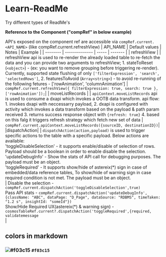 # Learn-ReadMe
Try different types of ReadMe's

**Reference to the Component ("compRef" in below example)**

API's exposed on the component ref are accessible via `compRef.current.<API_NAME>` (like compRef.current.refreshView)
| API_NAME | Default values | Notes | Example |
| -------- | -------------- | ----- | ------- |
| refreshView | | refreshView api is used to re-render the already loaded table to re-fetch the data and you can provide two arguments to refreshView; 1. stateToReset (`<object>`) - (ex: you want to remove grouping before triggering re-render). Currently, supported state flushing of only `['filterExpression', 'search', 'selectedRows']`, 2. featuresToAvoid (`Array<string>`) - to avoid re-running of the following fetures - ['rowAnimation', 'columnAnimation'] | `compRef.current.refreshView({ filterExpression: true, search: true }, ['rowAnimation']);`|
| moveListRecords | | `apiContext.moveListRecords` api is used to consume a dxapi which invokes a OOTB data transform. api flow: 1. invokes dxapi with neccessarry payload, 2. dxapi is configured with activity which invokes a data transform based on the payload & path param received 3. returns success response object with `{refresh: true}` 4. based on this falg it triggers refresh strategy which fetch new set of data | `compRef.current.apiContext.moveListRecords({sourceID, destinationID})`|
|dispatchAction| | `dispatchAction(action,payload)` is used to trigger specific actions to the table with a specific payload. Below actions are available: <br>'toggleDisableSelection' - it supports enable/disable of selection of rows. Payload should be a boolean in order to enable disable the selection.<br>'updateDebugInfo' - Show the stats of API call for debugging purposes. The payload must be an object.<br>'toggleRequired' - It supports show/hide of astereix(\*) sign in case of embedded/data reference tables, To show/hide of warning sign in case required condition is not met. The payload must be an object.<br>| Disable the selection - `compRef.current.dispatchAction('toggleDisableSelection',true)` <br> Pass API stats - `compRef.current.dispatchAction('updateDebugInfo', {className: "ABC", dataPage: "D_Page", dataSource: "RDBMS", timeTaken: "1.2 s", insightId: "someId"})`<br>Show/Hide Required UX(astereix(\*) & warning sign) - `cosmosTableRef.current?.dispatchAction('toggleRequired',{required, validatemessage`<br> |



## colors in markdown
###  ![#f03c15](https://via.placeholder.com/15/f03c15/000000?text=+) `#f03c15`
